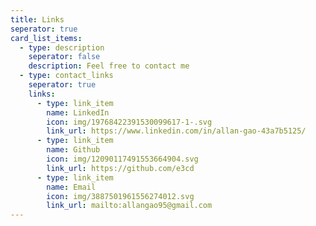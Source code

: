 ```yaml
---
title: Links
seperator: true
card_list_items:
  - type: description
    seperator: false
    description: Feel free to contact me
  - type: contact_links
    seperator: true
    links:
      - type: link_item
        name: LinkedIn
        icon: img/19768422391530099617-1-.svg
        link_url: https://www.linkedin.com/in/allan-gao-43a7b5125/
      - type: link_item
        name: Github
        icon: img/12090117491553664904.svg
        link_url: https://github.com/e3cd
      - type: link_item
        name: Email
        icon: img/3887501961556274012.svg
        link_url: mailto:allangao95@gmail.com
---
```

